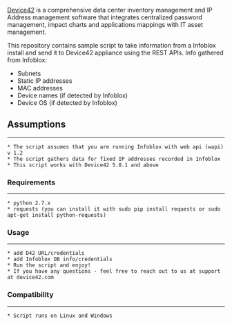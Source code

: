 [Device42](http://www.device42.com/) is a comprehensive data center inventory management and IP Address management software 
that integrates centralized password management, impact charts and applications mappings with IT asset management.

This repository contains sample script to take information from a Infoblox install and send it to Device42 appliance using the REST APIs.
Info gathered from Infoblox:

* Subnets
* Static IP addresses
* MAC addresses
* Device names (if detected by Infoblox)
* Device OS (if detected by Infoblox)
    

## Assumptions
-----------------------------
    * The script assumes that you are running Infoblox with web api (wapi) v 1.2
    * The script gathers data for fixed IP addresses recorded in Infoblox
    * This script works with Device42 5.8.1 and above

    
### Requirements
-----------------------------
    * python 2.7.x
    * requests (you can install it with sudo pip install requests or sudo apt-get install python-requests)

    
### Usage
-----------------------------
    * add D42 URL/credentials
    * add Infoblox DB info/credentials
    * Run the script and enjoy!
    * If you have any questions - feel free to reach out to us at support at device42.com

    
### Compatibility
-----------------------------
    * Script runs on Linux and Windows

